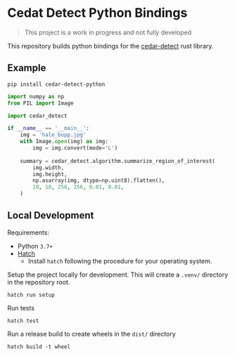 # Cedat Detect Python Bindings

> This project is a work in progress and not fully developed

This repository builds python bindings for the [cedar-detect](https://github.com/smroid/cedar-detect) rust library.

## Example

```shell
pip install cedar-detect-python
```

```python
import numpy as np
from PIL import Image

import cedar_detect

if __name__ == '__main__':
    img = 'hale_bopp.jpg'
    with Image.open(img) as img:
        img = img.convert(mode='L')
    
    summary = cedar_detect.algorithm.summarize_region_of_interest(
        img.width,
        img.height,
        np.asarray(img, dtype=np.uint8).flatten(),
        10, 10, 256, 256, 0.01, 0.01,
    )
```

## Local Development

Requirements:

- Python `3.7+`
- [Hatch](https://hatch.pypa.io/latest/install/)
  - Install `hatch` following the procedure for your operating system.

Setup the project locally for development. 
This will create a `.venv/` directory in the repository root.
```shell
hatch run setup
```

Run tests

```shell
hatch test
```

Run a release build to create wheels in the `dist/` directory

```shell
hatch build -t wheel
```